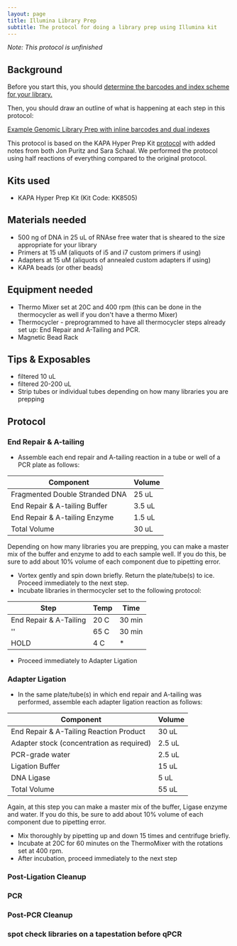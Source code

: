 ```yaml
---
layout: page
title: Illumina Library Prep
subtitle: The protocol for doing a library prep using Illumina kit
---
```


*Note: This protocol is unfinished*

## Background

Before you start this, you should [determine the barcodes and index scheme for your library.](https://bmford11.github.io/lotterhoslabprotocols/barcodesnindexes/)

Then, you should draw an outline of what is happening at each step in this protocol:

[Example Genomic Library Prep with inline barcodes and dual indexes](https://docs.google.com/document/d/1xr99sMucP-x2rK6K61vtGHKNahl9UYFwh_oEb0AtHX8/edit)

This protocol is based on the KAPA Hyper Prep Kit [protocol](https://rochesequencingstore.com/wp-content/uploads/2017/10/KAPA-HyperPrep-Kit_KR0961-%E2%80%93-v7.19.pdf) with added notes from both Jon Puritz and Sara Schaal. We performed the protocol using half reactions of everything compared to the original protocol.

## Kits used  
* KAPA Hyper Prep Kit (Kit Code: KK8505) 
 
## Materials needed  
* 500 ng of DNA in 25 uL of RNAse free water that is sheared to the size appropriate for your library
* Primers at 15 uM (aliquots of i5 and i7 custom primers if using)
* Adapters at 15 uM (aliquots of annealed custom adapters if using)
* KAPA beads (or other beads)  

## Equipment needed  
* Thermo Mixer set at 20C and 400 rpm (this can be done in the thermocycler as well if you don't have a thermo Mixer)
* Thermocycler - preprogrammed to have all thermocycler steps already set up: End Repair and A-Tailing and PCR. 
* Magnetic Bead Rack   

## Tips & Exposables  
* filtered 10 uL 
* filtered 20-200 uL 
* Strip tubes or individual tubes depending on how many libraries you are prepping

## Protocol

### End Repair & A-tailing
* Assemble each end repair and A-tailing reaction in a tube or well of a PCR plate as follows:   

| Component                      | Volume |
|--------------------------------|--------|
| Fragmented Double Stranded DNA | 25 uL  |
| End Repair & A-tailing Buffer  | 3.5 uL |
| End Repair & A-tailing Enzyme  | 1.5 uL |
| Total Volume                   | 30 uL  |

Depending on how many libraries you are prepping, you can make a master mix of the buffer and enzyme to add to each sample well. If you do this, be sure to add about 10% volume of each component due to pipetting error. 

* Vortex gently and spin down briefly. Return the plate/tube(s) to ice. Proceed immediately to the next step.
* Incubate libraries in thermocycler set to the following protocol: 

| Step                    | Temp | Time   |
|-------------------------|------|--------|
| End Repair & A-Tailing  | 20 C | 30 min |
| ''                      | 65 C | 30 min |
| HOLD                    | 4 C  | *      |


* Proceed immediately to Adapter Ligation

### Adapter Ligation
* In the same plate/tube(s) in which end repair and A-tailing was performed, assemble each adapter ligation reaction as follows:  

| Component                                 | Volume |
|-------------------------------------------|--------|
| End Repair & A-Tailing Reaction Product   | 30 uL  |
| Adapter stock (concentration as required) | 2.5 uL |
| PCR-grade water                           | 2.5 uL |
| Ligation Buffer                           | 15 uL  |
| DNA Ligase                                | 5 uL   |
| Total Volume                              | 55 uL  |

Again, at this step you can make a master mix of the buffer, Ligase enzyme and water. If you do this, be sure to add about 10% volume of each component due to pipetting error. 

* Mix thoroughly by pipetting up and down 15 times and centrifuge briefly. 
* Incubate at 20C for 60 minutes on the ThermoMixer with the rotations set at 400 rpm. 
* After incubation, proceed immediately to the next step

### Post-Ligation Cleanup

### PCR

### Post-PCR Cleanup

### spot check libraries on a tapestation before qPCR

